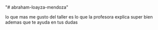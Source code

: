"# abraham-loayza-mendoza" 

lo que mas me gusto del taller es lo que la profesora explica super bien ademas que te ayuda en tus dudas
